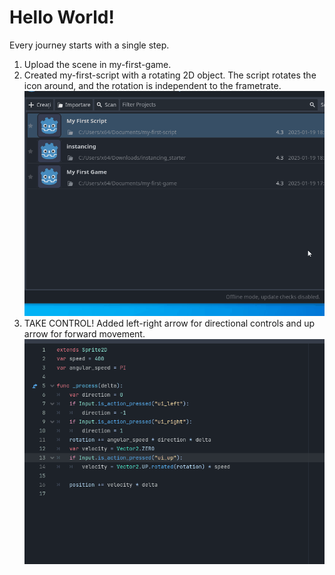 # Hello World!

Every journey starts with a single step.
1. Upload the scene in my-first-game.
2. Created my-first-script with a rotating 2D object. The script rotates the icon around, and the rotation is independent to the frametrate.
![Magic](https://github.com/HandrewOltenish/Godot_Projects/blob/main/my-first-script/my-first-script.gif)
3. TAKE CONTROL! Added left-right arrow for directional controls and up arrow for forward movement.
![Control](https://github.com/HandrewOltenish/Godot_Projects/blob/main/my-first-script/my-first-script_control.gif)
